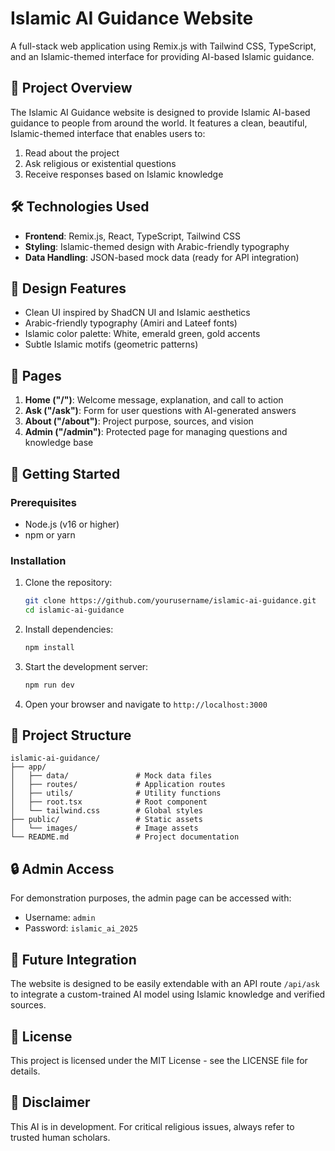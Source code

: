 # Islamic AI Guidance Website

A full-stack web application using Remix.js with Tailwind CSS, TypeScript, and an Islamic-themed interface for providing AI-based Islamic guidance.

## 🕌 Project Overview

The Islamic AI Guidance website is designed to provide Islamic AI-based guidance to people from around the world. It features a clean, beautiful, Islamic-themed interface that enables users to:

1. Read about the project
2. Ask religious or existential questions
3. Receive responses based on Islamic knowledge

## 🛠️ Technologies Used

- **Frontend**: Remix.js, React, TypeScript, Tailwind CSS
- **Styling**: Islamic-themed design with Arabic-friendly typography
- **Data Handling**: JSON-based mock data (ready for API integration)

## 🎨 Design Features

- Clean UI inspired by ShadCN UI and Islamic aesthetics
- Arabic-friendly typography (Amiri and Lateef fonts)
- Islamic color palette: White, emerald green, gold accents
- Subtle Islamic motifs (geometric patterns)

## 📄 Pages

1. **Home ("/")**: Welcome message, explanation, and call to action
2. **Ask ("/ask")**: Form for user questions with AI-generated answers
3. **About ("/about")**: Project purpose, sources, and vision
4. **Admin ("/admin")**: Protected page for managing questions and knowledge base

## 🚀 Getting Started

### Prerequisites

- Node.js (v16 or higher)
- npm or yarn

### Installation

1. Clone the repository:
   ```bash
   git clone https://github.com/yourusername/islamic-ai-guidance.git
   cd islamic-ai-guidance
   ```

2. Install dependencies:
   ```bash
   npm install
   ```

3. Start the development server:
   ```bash
   npm run dev
   ```

4. Open your browser and navigate to `http://localhost:3000`

## 🧱 Project Structure

```
islamic-ai-guidance/
├── app/
│   ├── data/               # Mock data files
│   ├── routes/             # Application routes
│   ├── utils/              # Utility functions
│   ├── root.tsx            # Root component
│   └── tailwind.css        # Global styles
├── public/                 # Static assets
│   └── images/             # Image assets
└── README.md               # Project documentation
```

## 🔒 Admin Access

For demonstration purposes, the admin page can be accessed with:
- Username: `admin`
- Password: `islamic_ai_2025`

## 🧾 Future Integration

The website is designed to be easily extendable with an API route `/api/ask` to integrate a custom-trained AI model using Islamic knowledge and verified sources.

## 📝 License

This project is licensed under the MIT License - see the LICENSE file for details.

## 📢 Disclaimer

This AI is in development. For critical religious issues, always refer to trusted human scholars.

